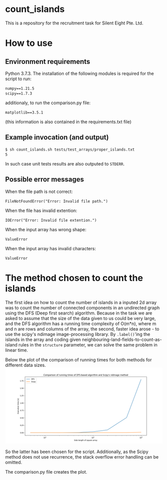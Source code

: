 # count_islands
This is a repository for the recruitment task for Silent Eight Pte. Ltd.

# How to use
## Environment requirements
Python 3.7.3. The installation of the following modules is required for
the script to run:
```
numpy==1.21.5
scipy==1.7.3
```

additionaly, to run the comparison.py file:
```
matplotlib==3.5.1
```
(this information is also contained in the requirements.txt file)

## Example invocation (and output)
```
$ sh count_islands.sh tests/test_arrays/proper_islands.txt
5
```
In such case unit tests results are also outputed to `STDERR`.

## Possible error messages
When the file path is not correct:
```
FileNotFoundError("Error: Invalid file path.")
```
When the file has invalid extention:
```
IOError("Error: Invalid file extention.")
```
When the input array has wrong shape:
```
ValueError
```
When the input array has invalid characters:
```
ValueError
```


# The method chosen to count the islands
The first idea on how to count the number of islands in a inputed 2d 
array was to count the number of connected components in an undirected
graph using the DFS (Deep first search) algorithm. Because in the task
we are asked to assume that the size of the data given to us could be
very large, and the DFS algorithm has a running time complexity of
O(m*n), where m and n are rows and columns of the array, the second,
faster idea arose - to use the scipy's ndimage image-processing library.
By `.label()`'ing the islands in the array and coding given
neighbouring-land-fields-to-count-as-island rules in the `structure`
parameter, we can solve the same problem in linear time.

Below the plot of the comparison of running times for both methods for
different data sizes.
![Running time comparison](plots/running_time_comparison.png "Running time comparison")

So the latter has been chosen for the script. Additionally, as the Scipy
method does not use recurrence, the stack overflow error handling can be
omitted.

The comparison.py file creates the plot.